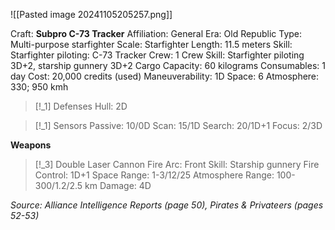 ![[Pasted image 20241105205257.png]]

Craft: **Subpro C-73 Tracker**
Affiliation: General
Era: Old Republic
Type: Multi-purpose starfighter
Scale: Starfighter
Length: 11.5 meters
Skill: Starfighter piloting: C-73 Tracker
Crew: 1
Crew Skill: Starfighter piloting 3D+2, starship gunnery
3D+2
Cargo Capacity: 60 kilograms
Consumables: 1 day
Cost: 20,000 credits (used)
Maneuverability: 1D
Space: 6
Atmosphere: 330;
950 kmh

> [!_1] Defenses
> Hull: 2D

> [!_1] Sensors
> Passive: 10/0D
> Scan: 15/1D
> Search: 20/1D+1
> Focus: 2/3D

**Weapons**
> [!_3] Double Laser Cannon
> Fire Arc: Front
> Skill: Starship gunnery
> Fire Control: 1D+1
> Space Range: 1-3/12/25
> Atmosphere Range: 100-300/1.2/2.5 km
> Damage: 4D


*Source: Alliance Intelligence Reports (page 50), Pirates & Privateers (pages 52-53)*